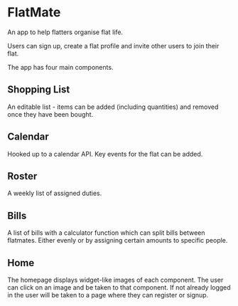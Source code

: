 # FlatMate

An app to help flatters organise flat life.

Users can sign up, create a flat profile and invite other users to join their flat.

The app has four main components.

## Shopping List

An editable list - items can be added (including quantities) and removed once they have been bought.

## Calendar

Hooked up to a calendar API. Key events for the flat can be added.

## Roster

A weekly list of assigned duties.

## Bills

A list of bills with a calculator function which can split bills between flatmates. Either evenly or by assigning certain amounts to specific people.

## Home

The homepage displays widget-like images of each component. The user can click on an image and be taken to that component.
If not already logged in the user will be taken to a page where they can register or signup. 
